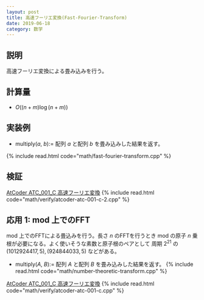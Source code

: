 ```yaml
---
layout: post
title: 高速フーリエ変換(Fast-Fourier-Transform)
date: 2019-06-18
category: 数学
---
```


## 説明
高速フーリエ変換による畳み込みを行う。

## 計算量
* $O((n + m) \log (n + m))$

## 実装例
* multiply($a$, $b$):= 配列 $a$ と配列 $b$ を畳み込みした結果を返す。

{% include read.html code="math/fast-fourier-transform.cpp" %}

## 検証
[AtCoder ATC_001_C 高速フーリエ変換](https://beta.atcoder.jp/contests/atc001/tasks/fft_c)
{% include read.html code="math/verify/atcoder-atc-001-c-2.cpp" %}

## 応用 1: mod 上でのFFT
mod 上でのFFTによる畳込みを行う。長さ $n$ のFFTを行うとき mod の原子 $n$ 乗根が必要になる。よく使いそうな素数と原子根のペアとして 周期 $2^{21}$ の $(1012924417, 5), (924844033, 5)$ などがある。

* multiply($A$, $B$):= 配列 $A$ と配列 $B$ を畳み込みした結果を返す。
{% include read.html code="math/number-theoretic-transform.cpp" %}

[AtCoder ATC_001_C 高速フーリエ変換](https://beta.atcoder.jp/contests/atc001/tasks/fft_c)
{% include read.html code="math/verify/atcoder-atc-001-c.cpp" %}

